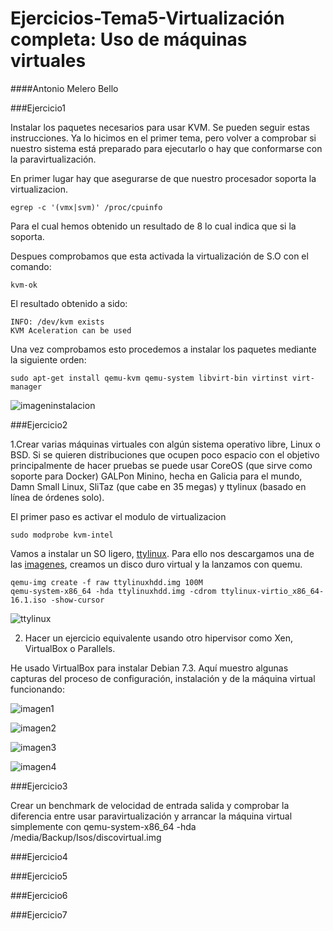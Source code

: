 Ejercicios-Tema5-Virtualización completa: Uso de máquinas virtuales
===================================================================

####Antonio Melero Bello

###Ejercicio1

Instalar los paquetes necesarios para usar KVM. Se pueden seguir estas instrucciones. Ya lo hicimos en el primer tema, pero volver a comprobar si nuestro sistema está preparado para ejecutarlo o hay que conformarse con la paravirtualización.

En primer lugar hay que asegurarse de que nuestro procesador soporta la virtualizacion. 

    egrep -c '(vmx|svm)' /proc/cpuinfo
    
Para el cual hemos obtenido un resultado de 8 lo cual indica que si la soporta.

Despues comprobamos que esta activada la virtualización de S.O con el comando:

    kvm-ok
    
El resultado obtenido a sido:

    INFO: /dev/kvm exists
    KVM Aceleration can be used
    
Una vez comprobamos esto procedemos a instalar los paquetes mediante la siguiente orden:

    sudo apt-get install qemu-kvm qemu-system libvirt-bin virtinst virt-manager
    
![imageninstalacion](https://dl.dropbox.com/s/6xt5qk9w5a96m3k/instalandoej1.png)
    

###Ejercicio2

1.Crear varias máquinas virtuales con algún sistema operativo libre, Linux o BSD. Si se quieren distribuciones que ocupen poco espacio con el objetivo principalmente de hacer pruebas se puede usar CoreOS (que sirve como soporte para Docker) GALPon Minino, hecha en Galicia para el mundo, Damn Small Linux, SliTaz (que cabe en 35 megas) y ttylinux (basado en línea de órdenes solo).

El primer paso es activar el modulo de virtualizacion

    sudo modprobe kvm-intel
    
Vamos a instalar un SO ligero, [ttylinux](http://ttylinux.net/). Para ello nos descargamos una de las [imagenes](http://ttylinux.net/dloadV-x86_64.html), creamos un disco duro virtual y la lanzamos con quemu.

    qemu-img create -f raw ttylinuxhdd.img 100M
    qemu-system-x86_64 -hda ttylinuxhdd.img -cdrom ttylinux-virtio_x86_64-16.1.iso -show-cursor
    
![ttylinux](https://dl.dropbox.com/s/tikqctdr59vqcou/ttylinux.png)

2. Hacer un ejercicio equivalente usando otro hipervisor como Xen, VirtualBox o Parallels.

He usado VirtualBox para instalar Debian 7.3. Aquí muestro algunas capturas del proceso de configuración, instalación y de la máquina virtual funcionando:

![imagen1](https://dl.dropbox.com/s/z0sfoz9z3x1pz98/idebian1.png)

![imagen2](https://dl.dropbox.com/s/tujsjqqbaktt0yi/idebian2.png)

![imagen3](https://dl.dropbox.com/s/bvyxfd010pfgp2d/instalandodebian2.png)

![imagen4](https://dl.dropbox.com/s/y3krkz79gplrek6/debiancorriendo.png)


###Ejercicio3

Crear un benchmark de velocidad de entrada salida y comprobar la diferencia entre usar paravirtualización y arrancar la máquina virtual simplemente con qemu-system-x86_64 -hda /media/Backup/Isos/discovirtual.img

###Ejercicio4

###Ejercicio5

###Ejercicio6

###Ejercicio7


